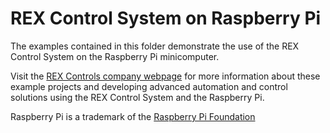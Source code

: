 REX Control System on Raspberry Pi 
==================================

The examples contained in this folder demonstrate the use of the REX Control 
System on the Raspberry Pi minicomputer.

Visit the [REX Controls company webpage](http://www.rexcontrols.com/rex-control-system-raspberry-pi) for more 
information about these example projects and developing advanced automation and 
control solutions using the REX Control System and the Raspberry Pi.

Raspberry Pi is a trademark of the [Raspberry Pi Foundation](http://www.raspberrypi.org)


